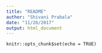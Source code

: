 ```yaml
---
title: "README"
author: "Shivani Prabala"
date: "11/26/2017"
output: html_document
---
```


```{r setup, include=FALSE}
knitr::opts_chunk$set(echo = TRUE)
```
